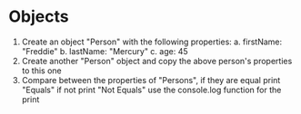 # Objects

1. Create an object "Person" with the following properties:
   a. firstName: "Freddie"
   b. lastName: "Mercury"
   c. age: 45
2. Create another "Person" object and copy the above person's properties to this one
3. Compare between the properties of "Persons", if they are equal print "Equals" if not print "Not Equals" use the console.log function for the print

